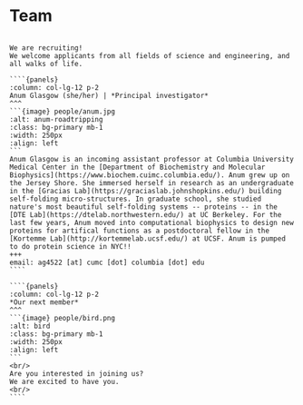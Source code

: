 # Team

`````{div} full-width

We are recruiting!
We welcome applicants from all fields of science and engineering, and all walks of life.

````{panels}
:column: col-lg-12 p-2
Anum Glasgow (she/her) | *Principal investigator*
^^^
```{image} people/anum.jpg
:alt: anum-roadtripping
:class: bg-primary mb-1
:width: 250px
:align: left
```
Anum Glasgow is an incoming assistant professor at Columbia University Medical Center in the [Department of Biochemistry and Molecular Biophysics](https://www.biochem.cuimc.columbia.edu/). Anum grew up on the Jersey Shore. She immersed herself in research as an undergraduate in the [Gracias Lab](https://graciaslab.johnshopkins.edu/) building self-folding micro-structures. In graduate school, she studied nature's most beautiful self-folding systems -- proteins -- in the [DTE Lab](https://dtelab.northwestern.edu/) at UC Berkeley. For the last few years, Anum moved into computational biophysics to design new proteins for artifical functions as a postdoctoral fellow in the [Kortemme Lab](http://kortemmelab.ucsf.edu/) at UCSF. Anum is pumped to do protein science in NYC!! 
+++
email: ag4522 [at] cumc [dot] columbia [dot] edu
````

````{panels}
:column: col-lg-12 p-2
*Our next member*
^^^
```{image} people/bird.png
:alt: bird
:class: bg-primary mb-1
:width: 250px
:align: left
```
<br/>
Are you interested in joining us?
We are excited to have you.
<br/>
````

`````
